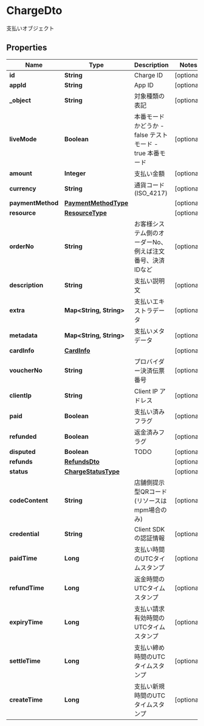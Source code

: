 

# ChargeDto

支払いオブジェクト
## Properties

Name | Type | Description | Notes
------------ | ------------- | ------------- | -------------
**id** | **String** | Charge ID |  [optional]
**appId** | **String** | App ID |  [optional]
**_object** | **String** | 対象種類の表記 |  [optional]
**liveMode** | **Boolean** | 本番モードかどうか - false テストモード - true 本番モード  |  [optional]
**amount** | **Integer** | 支払い金額 |  [optional]
**currency** | **String** | 通貨コード (ISO_4217) |  [optional]
**paymentMethod** | [**PaymentMethodType**](PaymentMethodType.md) |  |  [optional]
**resource** | [**ResourceType**](ResourceType.md) |  |  [optional]
**orderNo** | **String** | お客様システム側のオーダーNo、例えば注文番号、決済IDなど |  [optional]
**description** | **String** | 支払い説明文 |  [optional]
**extra** | **Map&lt;String, String&gt;** | 支払いエキストラデータ |  [optional]
**metadata** | **Map&lt;String, String&gt;** | 支払いメタデータ |  [optional]
**cardInfo** | [**CardInfo**](CardInfo.md) |  |  [optional]
**voucherNo** | **String** | プロバイダー決済伝票番号 |  [optional]
**clientIp** | **String** | Client IP アドレス |  [optional]
**paid** | **Boolean** | 支払い済みフラグ |  [optional]
**refunded** | **Boolean** | 返金済みフラグ |  [optional]
**disputed** | **Boolean** | TODO |  [optional]
**refunds** | [**RefundsDto**](RefundsDto.md) |  |  [optional]
**status** | [**ChargeStatusType**](ChargeStatusType.md) |  |  [optional]
**codeContent** | **String** | 店舗側提示型QRコード(リソースはmpm場合のみ) |  [optional]
**credential** | **String** | Client SDK の認証情報 |  [optional]
**paidTime** | **Long** | 支払い時間のUTCタイムスタンプ |  [optional]
**refundTime** | **Long** | 返金時間のUTCタイムスタンプ |  [optional]
**expiryTime** | **Long** | 支払い請求有効時間のUTCタイムスタンプ |  [optional]
**settleTime** | **Long** | 支払い締め時間のUTCタイムスタンプ |  [optional]
**createTime** | **Long** | 支払い新規時間のUTCタイムスタンプ |  [optional]



